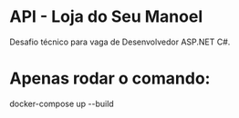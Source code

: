 # API - Loja do Seu Manoel
Desafio técnico para vaga de Desenvolvedor ASP.NET C#.

# Apenas rodar o comando:
docker-compose up --build
